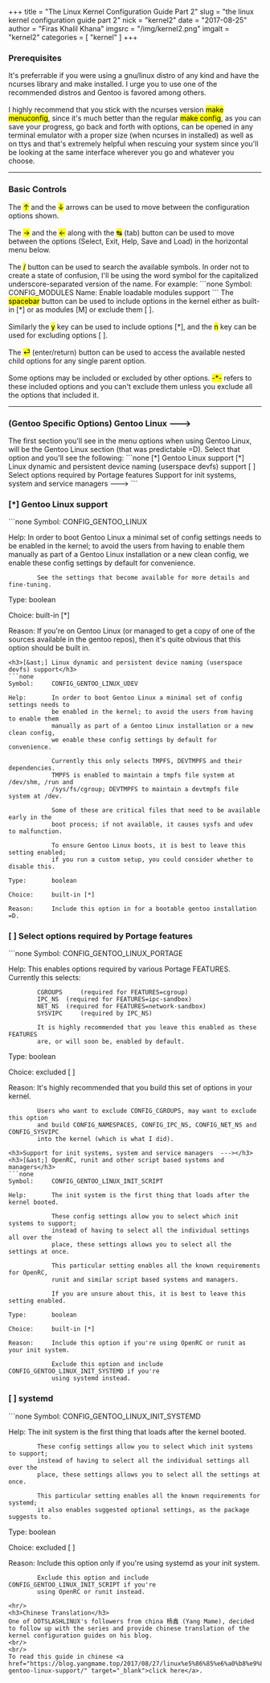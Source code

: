 +++
title = "The Linux Kernel Configuration Guide Part 2"
slug = "the linux kernel configuration guide part 2"
nick = "kernel2"
date = "2017-08-25"
author = "Firas Khalil Khana"
imgsrc = "/img/kernel2.png"
imgalt = "kernel2"
categories = [ "kernel" ]
+++
<h3>Prerequisites</h3>
It's preferrable if you were using a gnu/linux distro of any kind and have the ncurses library and make installed. I urge you to use one of the recommended distros and Gentoo is favored among others.
<br/>
<br/>
I highly recommend that you stick with the ncurses version <mark>make menuconfig</mark>, since it's much better than the regular <mark>make config</mark>, as you can save your progress, go back and forth with options, can be opened in any terminal emulator with a proper size (when ncurses in installed) as well as on ttys and that's extremely helpful when rescuing your system since you'll be looking at the same interface wherever you go and whatever you choose.
<hr/>
<h3>Basic Controls</h3>
The <mark>&uarr;</mark> and the <mark>&darr;</mark> arrows can be used to move between the configuration options shown.
<br/>
<br/>
The <mark>&rarr;</mark> and the <mark>&larr;</mark> along with the <mark>&#8633;</mark> (tab) button can be used to move between the options (Select, Exit, Help, Save and Load) in the horizontal menu below.
<br/>
<br/>
The <mark>/</mark> button can be used to search the available symbols. In order not to create a state of confusion, I'll be using the word symbol for the capitalized underscore-separated version of the name. For example:
```none
Symbol: CONFIG_MODULES
Name: Enable loadable modules support
```
The <mark>spacebar</mark> button can be used to include options in the kernel either as built-in [&ast;] or as modules [M] or exclude them [ ].
<br/>
<br/>
Similarly the <mark>y</mark> key can be used to include options [&ast;], and the <mark>n</mark> key can be used for excluding options [ ].
<br/>
<br/>
The <mark>&#9166;</mark> (enter/return) button can be used to access the available nested child options for any single parent option.
<br/>
<br/>
Some options may be included or excluded by other options. <mark>-&ast;-</mark> refers to these included options and you can't exclude them unless you exclude all the options that included it.
<hr/>
<h3>(Gentoo Specific Options) Gentoo Linux  ---></h3>
The first section you'll see in the menu options when using Gentoo Linux, will be the Gentoo Linux section (that was predictable =D). Select that option and you'll see the following:
```none
[*] Gentoo Linux support
[*]   Linux dynamic and persistent device naming (userspace devfs) support
[ ]   Select options required by Portage features
    Support for init systems, system and service managers  --->
```
<h3>[&ast;] Gentoo Linux support</h3>
```none
Symbol:     CONFIG_GENTOO_LINUX

Help:       In order to boot Gentoo Linux a minimal set of config settings needs to
            be enabled in the kernel; to avoid the users from having to enable them 
            manually as part of a Gentoo Linux installation or a new clean config,
            we enable these config settings by default for convenience.

            See the settings that become available for more details and fine-tuning.

Type:       boolean

Choice:     built-in [*]

Reason:     If you're on Gentoo Linux (or managed to get a copy of one of the sources
            available in the gentoo repos), then it's quite obvious that this option 
            should be built in.
```
<h3>[&ast;] Linux dynamic and persistent device naming (userspace devfs) support</h3>
```none
Symbol:     CONFIG_GENTOO_LINUX_UDEV

Help:       In order to boot Gentoo Linux a minimal set of config settings needs to
            be enabled in the kernel; to avoid the users from having to enable them
            manually as part of a Gentoo Linux installation or a new clean config,
            we enable these config settings by default for convenience.
            
            Currently this only selects TMPFS, DEVTMPFS and their dependencies.
            TMPFS is enabled to maintain a tmpfs file system at /dev/shm, /run and
            /sys/fs/cgroup; DEVTMPFS to maintain a devtmpfs file system at /dev.

            Some of these are critical files that need to be available early in the
            boot process; if not available, it causes sysfs and udev to malfunction.

            To ensure Gentoo Linux boots, it is best to leave this setting enabled;
            if you run a custom setup, you could consider whether to disable this.

Type:       boolean

Choice:     built-in [*]

Reason:     Include this option in for a bootable gentoo installation =D.
```
<h3>[ ] Select options required by Portage features</h3>
```none
Symbol:     CONFIG_GENTOO_LINUX_PORTAGE

Help:       This enables options required by various Portage FEATURES.
            Currently this selects:

            CGROUPS     (required for FEATURES=cgroup)
            IPC_NS	(required for FEATURES=ipc-sandbox)
            NET_NS	(required for FEATURES=network-sandbox)
            SYSVIPC     (required by IPC_NS)

            It is highly recommended that you leave this enabled as these FEATURES
            are, or will soon be, enabled by default.

Type:       boolean

Choice:     excluded [ ]

Reason:     It's highly recommended that you build this set of options in your kernel.
            
            Users who want to exclude CONFIG_CGROUPS, may want to exclude this option
            and build CONFIG_NAMESPACES, CONFIG_IPC_NS, CONFIG_NET_NS and CONFIG_SYSVIPC
            into the kernel (which is what I did).
```
<h3>Support for init systems, system and service managers  ---></h3>
<h3>[&ast;] OpenRC, runit and other script based systems and managers</h3>
```none
Symbol:     CONFIG_GENTOO_LINUX_INIT_SCRIPT

Help:       The init system is the first thing that loads after the kernel booted.
            
            These config settings allow you to select which init systems to support;
            instead of having to select all the individual settings all over the
            place, these settings allows you to select all the settings at once.
            
            This particular setting enables all the known requirements for OpenRC,
            runit and similar script based systems and managers.
            
            If you are unsure about this, it is best to leave this setting enabled.

Type:       boolean

Choice:     built-in [*]

Reason:     Include this option if you're using OpenRC or runit as your init system.

            Exclude this option and include CONFIG_GENTOO_LINUX_INIT_SYSTEMD if you're
            using systemd instead.
```
<h3>[ ] systemd</h3>
```none
Symbol:     CONFIG_GENTOO_LINUX_INIT_SYSTEMD

Help:       The init system is the first thing that loads after the kernel booted.
            
            These config settings allow you to select which init systems to support;
            instead of having to select all the individual settings all over the
            place, these settings allows you to select all the settings at once.
            
            This particular setting enables all the known requirements for systemd;
            it also enables suggested optional settings, as the package suggests to.

Type:       boolean

Choice:     excluded [ ]

Reason:     Include this option only if you're using systemd as your init system.

            Exclude this option and include CONFIG_GENTOO_LINUX_INIT_SCRIPT if you're
            using OpenRC or runit instead.
```
<hr/>
<h3>Chinese Translation</h3>
One of DOTSLASHLINUX's followers from china 杨鑫 (Yang Mame), decided to follow up with the series and provide chinese translation of the kernel configuration guides on his blog.
<br/>
<br/>
To read this guide in chinese <a href="https://blog.yangmame.top/2017/08/27/linux%e5%86%85%e6%a0%b8%e9%85%8d%e7%bd%ae%e6%8c%87%e5%8d%97-gentoo-linux-support/" target="_blank">click here</a>.
